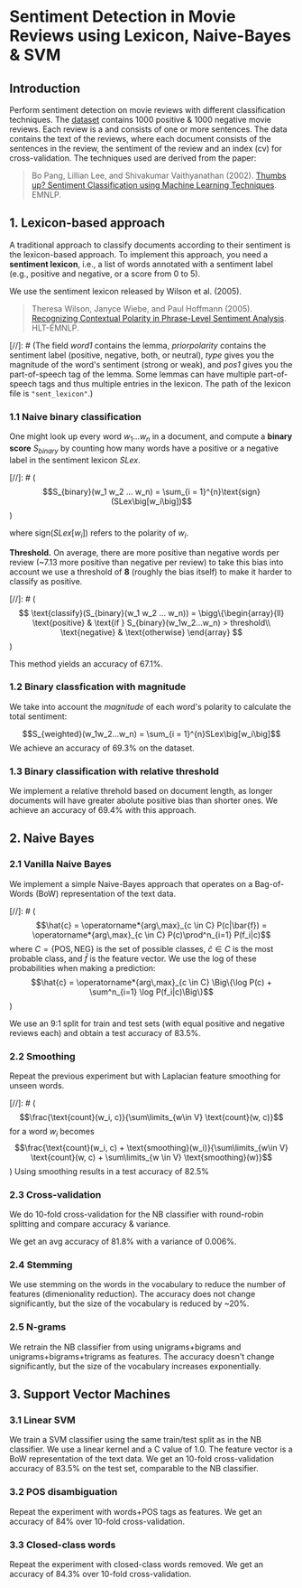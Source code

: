 # Sentiment Detection in Movie Reviews using Lexicon, Naive-Bayes & SVM

## Introduction
Perform sentiment detection on movie reviews with different classification techniques. The [dataset](https://gist.githubusercontent.com/bastings/d47423301cca214e3930061a5a75e177/raw/5113687382919e22b1f09ce71a8fecd1687a5760/reviews.json) contains 1000 positive & 1000 negative movie reviews. Each review is a and consists of one or more sentences. The data contains the text of the reviews, where each document consists
of the sentences in the review, the sentiment of the review and an index
(cv) for cross-validation. The techniques used are derived from the paper:
>   Bo Pang, Lillian Lee, and Shivakumar Vaithyanathan
(2002). 
[Thumbs up? Sentiment Classification using Machine Learning
Techniques](https://dl.acm.org/citation.cfm?id=1118704). EMNLP.

## 1. Lexicon-based approach
A traditional approach to classify documents according to their sentiment is the lexicon-based approach. To implement this approach, you need a **sentiment lexicon**, i.e., a list of words annotated with a sentiment label (e.g., positive and negative, or a score from 0 to 5).

We use the sentiment lexicon released by Wilson et al. (2005).

> Theresa Wilson, Janyce Wiebe, and Paul Hoffmann
(2005). [Recognizing Contextual Polarity in Phrase-Level Sentiment
Analysis](http://www.aclweb.org/anthology/H/H05/H05-1044.pdf). HLT-EMNLP.

[//]: # (The field *word1* contains the lemma, *priorpolarity* contains the sentiment label (positive, negative, both, or neutral), *type* gives you the magnitude of the word's sentiment (strong or weak), and *pos1* gives you the part-of-speech tag of the lemma. Some lemmas can have multiple part-of-speech tags and thus multiple entries in the lexicon. The path of the lexicon file is `"sent_lexicon"`.)

### 1.1 Naive binary classification
One might look up every word $w_1 ... w_n$ in a document, and compute a **binary score**
$S_{binary}$ by counting how many words have a positive or a
negative label in the sentiment lexicon $SLex$.

[//]: # ($$S_{binary}(w_1 w_2 ... w_n) = \sum_{i = 1}^{n}\text{sign}(SLex\big[w_i\big])$$)

where $\text{sign}(SLex\big[w_i\big])$ refers to the polarity of $w_i$.

**Threshold.** On average, there are more positive than negative words per review (~7.13 more positive than negative per review) to take this bias into account we use a threshold of **8** (roughly the bias itself) to make it harder to classify as positive.

[//]: # ($$
\text{classify}(S_{binary}(w_1 w_2 ... w_n)) = \bigg\{\begin{array}{ll}
        \text{positive} & \text{if } S_{binary}(w_1w_2...w_n) > threshold\\
        \text{negative} & \text{otherwise}
        \end{array}
$$)

This method yields an accuracy of 67.1%.

### 1.2 Binary classfication with magnitude
We take into account the *magnitude* of each word's polarity to calculate the total sentiment:

$$S_{weighted}(w_1w_2...w_n) = \sum_{i = 1}^{n}SLex\big[w_i\big]$$
We achieve an accuracy of 69.3% on the dataset.

### 1.3 Binary classification with relative threshold
We implement a relative threhold based on document length, as longer documents will have greater abolute positive bias than shorter ones. We achieve an accuracy of 69.4% with this approach.

## 2. Naive Bayes
### 2.1 Vanilla Naive Bayes
We implement a simple Naive-Bayes approach that operates on a Bag-of-Words (BoW) representation of the text data.

[//]: # ($$\hat{c} = \operatorname*{arg\,max}_{c \in C} P(c|\bar{f}) = \operatorname*{arg\,max}_{c \in C} P(c)\prod^n_{i=1} P(f_i|c)$$
where $C = \{ \text{POS}, \text{NEG} \}$ is the set of possible classes,
$\hat{c} \in C$ is the most probable class, and $\bar{f}$ is the feature
vector. We use the log of these probabilities when making
a prediction:
$$\hat{c} = \operatorname*{arg\,max}_{c \in C} \Big\{\log P(c) + \sum^n_{i=1} \log P(f_i|c)\Big\}$$)

We use an 9:1 split for train and test sets (with equal positive and negative reviews each) and obtain a test accuracy of 83.5%. 

### 2.2 Smoothing
Repeat the previous experiment but with Laplacian feature smoothing for unseen words.

[//]: # ($$\frac{\text{count}(w_i, c)}{\sum\limits_{w\in V} \text{count}(w, c)}$$ 
for a word
$w_i$ becomes
$$\frac{\text{count}(w_i, c) + \text{smoothing}(w_i)}{\sum\limits_{w\in V} \text{count}(w, c) + \sum\limits_{w \in V} \text{smoothing}(w)}$$
)
Using smoothing results in a test accuracy of 82.5%

### 2.3 Cross-validation
We do 10-fold cross-validation for the NB classifier with round-robin splitting and compare accuracy & variance.

We get an avg accuracy of 81.8% with a variance of 0.006%.

### 2.4 Stemming
We use stemming on the words in the vocabulary to reduce the number of features (dimenionality reduction). The accuracy does not change significantly, but the size of the vocabulary is reduced by ~20%.

### 2.5 N-grams
We retrain the NB classifier from using unigrams+bigrams and unigrams+bigrams+trigrams as features. The accuracy doesn't change significantly, but the size of the vocabulary increases exponentially.

## 3. Support Vector Machines
### 3.1 Linear SVM
We train a SVM classifier using the same train/test split as in the NB classifier. We use a linear kernel and a C value of 1.0. The feature vector is a BoW representation of the text data.
We get an 10-fold cross-validation accuracy of 83.5% on the test set, comparable to the NB classifier.

### 3.2 POS disambiguation
Repeat the experiment with words+POS tags as features. We get an accuracy of 84% over 10-fold cross-validation.

### 3.3 Closed-class words
Repeat the experiment with closed-class words removed. We get an accuracy of 84.3% over 10-fold cross-validation.
